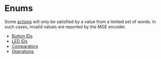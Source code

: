 # Enums

Some [actions](../actions) will only be satisfied by a value from a limited set of words. In such cases, invalid values are reported by the MGE encoder.

- [Button IDs](../structure/button_ids)
- [LED IDs](../structure/led_ids)
- [Comparators](comparators.md)
- [Operations](../structure/operations)
